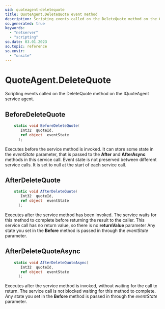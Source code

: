 ```yaml
---
uid: quoteagent-deletequote
title: QuoteAgent.DeleteQuote event method
description: Scripting events called on the DeleteQuote method on the QuoteAgent service agent.
so.generated: true
keywords:
  - "netserver"
  - "scripting"
so.date: 03.01.2023
so.topic: reference
so.envir:
  - "onsite"
---
```

# QuoteAgent.DeleteQuote

Scripting events called on the <see cref='M:SuperOffice.CRM.Services.IQuoteAgent.DeleteQuote'>DeleteQuote</see> method on the <see cref='IQuoteAgent'>IQuoteAgent</see>  service agent.

## BeforeDeleteQuote
```cs
    static void BeforeDeleteQuote(
       Int32  quoteId,
       ref object  eventState
      );
```
Executes before the service method is invoked.
It can store some state in the *eventState* parameter, that is passed to the **After** and **AfterAsync** methods in this service call.
Event state is not preserved between different service calls. It is set to null at the start of each service call.
## AfterDeleteQuote
```cs
    static void AfterDeleteQuote(
       Int32  quoteId,
       ref object  eventState
      );
```
Executes after the service method has been invoked. The service waits for this method to complete before returning the result to the caller.
This service call has no return value, so there is no **returnValue** parameter
Any state you set in the **Before** method is passed in through the *eventState* parameter.
## AfterDeleteQuoteAsync
```cs
    static void AfterDeleteQuoteAsync(
       Int32  quoteId,
       ref object  eventState
      );
```
Executes after the service method is invoked, without waiting for the call to return.
The service call is not blocked waiting for this method to complete.
Any state you set in the **Before** method is passed in through the *eventState* parameter.

